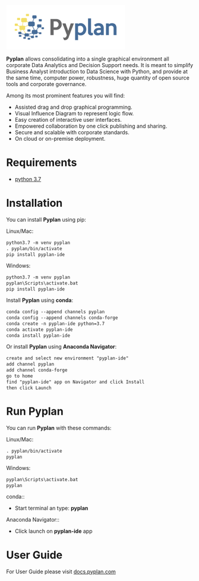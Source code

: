 ![Pyplan](assets/img/logo.png)


**Pyplan** allows consolidating into a single graphical environment all
corporate Data Analytics and Decision Support needs. It is meant to
simplify Business Analyst introduction to Data Science with Python, and
provide at the same time, computer power, robustness, huge quantity of
open source tools and corporate governance.

Among its most prominent features you will find:

-   Assisted drag and drop graphical programming.
-   Visual Influence Diagram to represent logic flow.
-   Easy creation of interactive user interfaces.
-   Empowered collaboration by one click publishing and sharing.
-   Secure and scalable with corporate standards.
-   On cloud or on-premise deployment.


Requirements
============

-   [python 3.7](https://www.python.org/downloads/release/python-375/)

Installation
============

You can install **Pyplan** using pip:

Linux/Mac:

    python3.7 -m venv pyplan
    . pyplan/bin/activate
    pip install pyplan-ide

Windows:

    python3.7 -m venv pyplan
    pyplan\Scripts\activate.bat
    pip install pyplan-ide

Install **Pyplan** using **conda**:

    conda config --append channels pyplan
    conda config --append channels conda-forge
    conda create -n pyplan-ide python=3.7
    conda activate pyplan-ide
    conda install pyplan-ide

Or install **Pyplan** using **Anaconda Navigator**:

    create and select new environment "pyplan-ide"
    add channel pyplan
    add channel conda-forge
    go to home
    find "pyplan-ide" app on Navigator and click Install
    then click Launch


Run Pyplan
==========

You can run **Pyplan** with these commands:

Linux/Mac:

    . pyplan/bin/activate
    pyplan

Windows:

    pyplan\Scripts\activate.bat
    pyplan

conda::

- Start terminal an type: **pyplan**

Anaconda Navigator::

- Click launch on **pyplan-ide** app



User Guide
==========
For User Guide please visit [docs.pyplan.com](http://docs.pyplan.com/)

